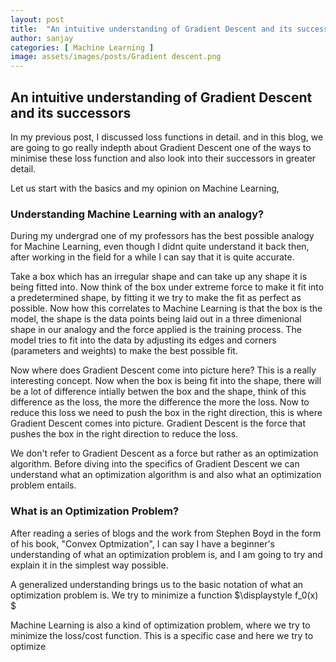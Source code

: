 ```yaml
---
layout: post
title:  "An intuitive understanding of Gradient Descent and its successors"
author: sanjay
categories: [ Machine Learning ]
image: assets/images/posts/Gradient descent.png
---
```

## An intuitive understanding of Gradient Descent and its successors


In my previous post, I discussed loss functions in detail. and in this blog, we are going to go really indepth about Gradient Descent one of the ways to minimise these loss function and also look into their successors in greater detail.

Let us start with the basics and my opinion on Machine Learning,

### Understanding Machine Learning with an analogy?
During my undergrad one of my professors has the best possible analogy for Machine Learning, even though I didnt quite understand it back then, after working in the field for a while I can say that it is quite accurate. 

Take a box which has an irregular shape and can take up any shape it is being fitted into. Now think of the box under extreme force to make it fit into a predetermined shape, by fitting it we try to make the fit as perfect as possible. Now how this correlates to Machine Learning is that the box is the model, the shape is the data points being laid out in a three dimenional shape in our analogy and the force applied is the training process. The model tries to fit into the data by adjusting its edges and corners (parameters and weights) to make the best possible fit.

Now where does Gradient Descent come into picture here? This is a really interesting concept. Now when the box is being fit into the shape, there will be a lot of difference intially betwen the box and the shape, think of this difference as the loss, the more the difference the more the loss. Now to reduce this loss we need to push the box in the right direction, this is where Gradient Descent comes into picture. Gradient Descent is the force that pushes the box in the right direction to reduce the loss. 

We don't refer to Gradient Descent as a force but rather as an optimization algorithm. Before diving into the specifics of Gradient Descent we can understand what an optimization algorithm is and also what an optimization problem entails.

### What is an Optimization Problem?

After reading a series of blogs and the work from Stephen Boyd in the form of his book, "Convex Optmization", I can say I have a beginner's understanding of what an optimization problem is, and I am going to try and explain it in the simplest way possible. 

A generalized understanding brings us to the basic notation of what an optimization problem is.
We try to minimize a function $\displaystyle f_0(x) $


Machine Learning is also a kind of optimization problem, where we try to minimize the loss/cost function. This is a specific case and here we try to optimize 
